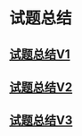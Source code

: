 # 试题总结

## [试题总结V1](summary/mian-shi-ti-v1.md)

## [试题总结V2](summary/mian-shi-ti-v2.md)

## [试题总结V3](summary/mian-shi-ti-v3.md)



